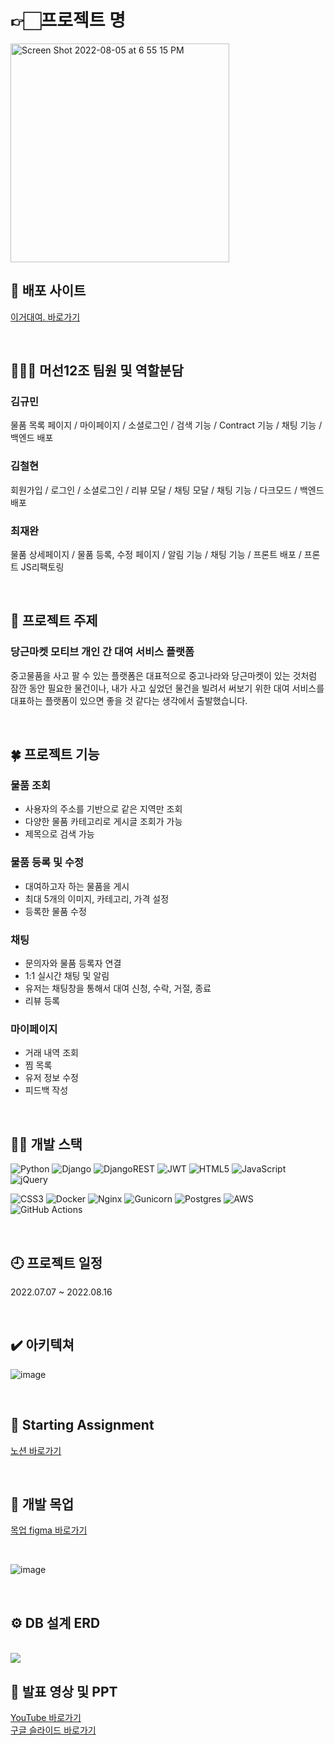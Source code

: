# 👉🏻프로젝트 명 
<img width="350" alt="Screen Shot 2022-08-05 at 6 55 15 PM" src="https://user-images.githubusercontent.com/102135145/185027151-60ad490c-6a83-43a1-abde-bcdc4da396c7.png">

<br>

## 🐲 배포 사이트
<a href="https://www.egorental.com/" target='_blank'>이거대여. 바로가기</a>

<br>

## 🤷🏻‍♀️ 머선12조 팀원 및 역할분담
### 김규민<br>
물품 목록 페이지 / 마이페이지 / 소셜로그인 / 검색 기능 / Contract 기능 / 채팅 기능 / 백엔드 배포<br>

### 김철현<br>
회원가입 / 로그인 / 소셜로그인 / 리뷰 모달 / 채팅 모달 / 채팅 기능 / 다크모드 / 백엔드 배포<br>
  
### 최재완<br>
물품 상세페이지 / 물품 등록, 수정 페이지 / 알림 기능 / 채팅 기능 / 프론트 배포 / 프론트 JS리팩토링<br>

<br>

## 🎨 프로젝트 주제
### 당근마켓 모티브 개인 간 대여 서비스 플랫폼  
중고물품을 사고 팔 수 있는 플랫폼은 대표적으로 중고나라와 당근마켓이 있는 것처럼 잠깐 동안 필요한 물건이나, 내가 사고 싶었던 물건을 빌려서 써보기 위한 대여 서비스를 대표하는 플랫폼이 있으면 좋을 것 같다는 생각에서 출발했습니다.

<br>

## 🍀 프로젝트 기능
### 물품 조회
* 사용자의 주소를 기반으로 같은 지역만 조회
* 다양한 물품 카테고리로 게시글 조회가 가능
* 제목으로 검색 가능

### 물품 등록 및 수정
* 대여하고자 하는 물품을 게시
* 최대 5개의 이미지, 카테고리, 가격 설정
* 등록한 물품 수정

### 채팅
* 문의자와 물품 등록자 연결
* 1:1 실시간 채팅 및 알림
* 유저는 채팅창을 통해서 대여 신청, 수락, 거절, 종료
* 리뷰 등록

### 마이페이지
* 거래 내역 조회
* 찜 목록
* 유저 정보 수정
* 피드백 작성

<br>

## ✍🏻 개발 스택
![Python](https://img.shields.io/badge/python-3670A0?style=for-the-badge&logo=python&logoColor=ffdd54)
![Django](https://img.shields.io/badge/django-%23092E20.svg?style=for-the-badge&logo=django&logoColor=white)
![DjangoREST](https://img.shields.io/badge/DJANGO-REST-ff1709?style=for-the-badge&logo=django&logoColor=white&color=ff1709&labelColor=gray)
![JWT](https://img.shields.io/badge/JWT-black?style=for-the-badge&logo=JSON%20web%20tokens)
![HTML5](https://img.shields.io/badge/html5-%23E34F26.svg?style=for-the-badge&logo=html5&logoColor=white)
![JavaScript](https://img.shields.io/badge/javascript-%23323330.svg?style=for-the-badge&logo=javascript&logoColor=%23F7DF1E)
![jQuery](https://img.shields.io/badge/jquery-%230769AD.svg?style=for-the-badge&logo=jquery&logoColor=white)

![CSS3](https://img.shields.io/badge/css3-%231572B6.svg?style=for-the-badge&logo=css3&logoColor=white)
![Docker](https://img.shields.io/badge/docker-%230db7ed.svg?style=for-the-badge&logo=docker&logoColor=white)
![Nginx](https://img.shields.io/badge/nginx-%23009639.svg?style=for-the-badge&logo=nginx&logoColor=white)
![Gunicorn](https://img.shields.io/badge/gunicorn-%298729.svg?style=for-the-badge&logo=gunicorn&logoColor=white)
![Postgres](https://img.shields.io/badge/postgres-%23316192.svg?style=for-the-badge&logo=postgresql&logoColor=white)
![AWS](https://img.shields.io/badge/AWS-%23FF9900.svg?style=for-the-badge&logo=amazon-aws&logoColor=white)
![GitHub Actions](https://img.shields.io/badge/github%20actions-%232671E5.svg?style=for-the-badge&logo=githubactions&logoColor=white)

<br>

## 🕘 프로젝트 일정
2022.07.07 ~ 2022.08.16

<br>

## ✔️ 아키텍쳐
![image](https://user-images.githubusercontent.com/102135145/185027631-738d072d-d2ff-4b60-a41e-8bb4f4fba405.png)

<br>

## 📂 Starting Assignment
<a href="https://quixotic-wok-871.notion.site/S-A-3183ff7202e942099238af3effd956ea">노션 바로가기</a>

<br>

## 🔨 개발 목업
<a href="https://www.figma.com/file/cPz3rZf7v9BuIOhLHsL1En/%EC%9D%B4%EA%B1%B0%EB%8C%80%EC%97%AC.-%EB%AA%A9%EC%97%85?node-id=0%3A1">목업 figma 바로가기</a>

<br>

![image](https://user-images.githubusercontent.com/104349901/177922961-e16b4030-ba7a-4a69-be7f-76509f629abf.png)

<br>

## ⚙ DB 설계 ERD
<br>
<img src="https://user-images.githubusercontent.com/104349901/185032482-c6b7c6c8-a164-4b71-8318-ba74ef12a1d5.png">

<br>

## 📢 발표 영상 및 PPT
<a href="https://www.youtube.com/watch?v=hXkQHUCjkWM&ab_channel=%EB%A1%9C%EC%8A%88" target="_blank">YouTube 바로가기</a><br>
<a href="https://docs.google.com/presentation/d/151z1B6_qrS7OdPhJJKruioRGog89LuFyoj5gdUyjYIM/edit?usp=sharing">구글 슬라이드 바로가기</a>

<br>
